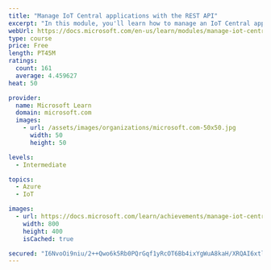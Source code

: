 ```yaml
---
title: "Manage IoT Central applications with the REST API"
excerpt: "In this module, you'll learn how to manage an IoT Central application programmatically using the REST API"
webUrl: https://docs.microsoft.com/en-us/learn/modules/manage-iot-central-apps-with-rest-api/
type: course
price: Free
length: PT45M
ratings:
  count: 161
  average: 4.459627
heat: 50

provider:
  name: Microsoft Learn
  domain: microsoft.com
  images:
    - url: /assets/images/organizations/microsoft.com-50x50.jpg
      width: 50
      height: 50

levels:
  - Intermediate

topics:
  - Azure
  - IoT

images:
  - url: https://docs.microsoft.com/learn/achievements/manage-iot-central-apps-with-rest-api-social.png
    width: 800
    height: 400
    isCached: true

secured: "I6NvoOi9niu/2++Qwo6k5Rb0PQrGqf1yRcOT6Bb4ixYgWuA8kaH/XRQAI6xtly3aRpXTgSvHN5tbdIZ8B07YmDiYkQ/KEvS8PbwhUaqipJSP0n+9/hXFmFhqO8+CBS8DQOfZtKmgDicf0FK2MOx9hDz6csOutNlSlepgkzSPk4CP5k+6i3BXX4XZw/k3bN48WIwB7oCMn3sHX5T7ILOJK8qtZ0OejhvopRghDQwkzYGtASpDfxJvryvK8PAkAiMpFRIkx3+Hxd4iN6p0Aodc1EicWssEgr9xzHRJH/AMSlD8I4P+uVcuQmCxB140cCJw6pawJhzaztatMrdNNsTpFkHivBbFbe3Xab4jBkqi2tYLekMPlfU8TEPaYz7NgTY7khygcWv0HgBNyVp1DOfiXBFauotShYY3nFfs4SgYoXw=;yuS+dyqmwPSgO3N0SSYgKw=="
---
```



